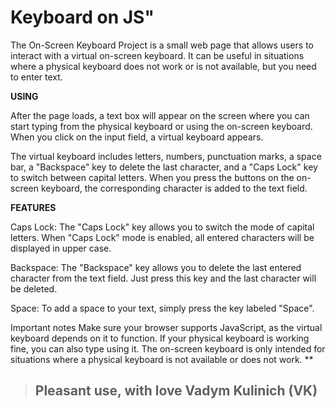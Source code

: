 # Keyboard on JS"

The On-Screen Keyboard Project is a small web page that allows users to interact with a virtual on-screen keyboard. It can be useful in situations where a physical keyboard does not work or is not available, but you need to enter text. 

**USING**

After the page loads, a text box will appear on the screen where you can start typing from the physical keyboard or using the on-screen keyboard. When you click on the input field, a virtual keyboard appears.

The virtual keyboard includes letters, numbers, punctuation marks, a space bar, a "Backspace" key to delete the last character, and a "Caps Lock" key to switch between capital letters. When you press the buttons on the on-screen keyboard, the corresponding character is added to the text field.

**FEATURES**

Caps Lock: The "Caps Lock" key allows you to switch the mode of capital letters. When "Caps Lock" mode is enabled, all entered characters will be displayed in upper case.

Backspace: The "Backspace" key allows you to delete the last entered character from the text field. Just press this key and the last character will be deleted.

Space: To add a space to your text, simply press the key labeled "Space".

Important notes
Make sure your browser supports JavaScript, as the virtual keyboard depends on it to function.
If your physical keyboard is working fine, you can also type using it. The on-screen keyboard is only intended for situations where a physical keyboard is not available or does not work. **


>## Pleasant use, with love Vadym Kulinich (VK)
